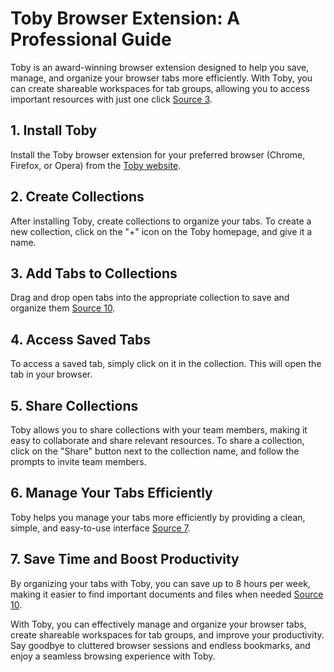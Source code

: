 # Toby Browser Extension: A Professional Guide

Toby is an award-winning browser extension designed to help you save, manage, and organize your browser tabs more efficiently. With Toby, you can create shareable workspaces for tab groups, allowing you to access important resources with just one click [Source 3](https://www.producthunt.com/products/toby).

## 1. Install Toby

Install the Toby browser extension for your preferred browser (Chrome, Firefox, or Opera) from the [Toby website](https://www.gettoby.com).

## 2. Create Collections

After installing Toby, create collections to organize your tabs. To create a new collection, click on the "+" icon on the Toby homepage, and give it a name.

## 3. Add Tabs to Collections

Drag and drop open tabs into the appropriate collection to save and organize them [Source 10](https://tipsmake.com/tame-the-tabs-in-the-browser-with-toby).

## 4. Access Saved Tabs

To access a saved tab, simply click on it in the collection. This will open the tab in your browser.

## 5. Share Collections

Toby allows you to share collections with your team members, making it easy to collaborate and share relevant resources. To share a collection, click on the "Share" button next to the collection name, and follow the prompts to invite team members.

## 6. Manage Your Tabs Efficiently

Toby helps you manage your tabs more efficiently by providing a clean, simple, and easy-to-use interface [Source 7](https://www.bettercloud.com/monitor/the-academy/toby-better-way-manage-organize-chrome-tabs/).

## 7. Save Time and Boost Productivity

By organizing your tabs with Toby, you can save up to 8 hours per week, making it easier to find important documents and files when needed [Source 10](https://tipsmake.com/tame-the-tabs-in-the-browser-with-toby).

With Toby, you can effectively manage and organize your browser tabs, create shareable workspaces for tab groups, and improve your productivity. Say goodbye to cluttered browser sessions and endless bookmarks, and enjoy a seamless browsing experience with Toby.